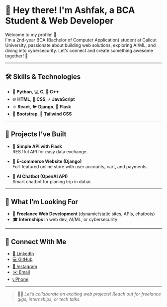 # 👋 Hey there! I'm Ashfak, a BCA Student & Web Developer

Welcome to my profile! 🎉  
I'm a 2nd-year BCA (Bachelor of Computer Application) student at Calicut University, passionate about building web solutions, exploring AI/ML, and diving into cybersecurity. Let's connect and create something awesome together! 🚀

---

## 🛠️ Skills & Technologies

- 🐍 **Python**, 💻 **C**, 💾 **C++**
- 🌐 **HTML**, 🎨 **CSS**, ⚡ **JavaScript**
- ⚛️ **React**, 🐦 **Django**, 🧬 **Flask**
- 🎉 **Bootstrap**, 🌈 **Tailwind CSS**

---

## 🌟 Projects I’ve Built

- 🔗 **Simple API with Flask**  
  RESTful API for easy data exchange.

- 🛒 **E-commerce Website (Django)**  
  Full-featured online store with user accounts, cart, and payments.

- 🤖 **AI Chatbot (OpenAI API)**  
  Smart chatbot for planing trip in dubai.

---

## 🎯 What I’m Looking For

- 💼 **Freelance Web Development** (dynamic/static sites, APIs, chatbots)
- 🎓 **Internships** in web dev, AI/ML, or cybersecurity

---

## 📱 Connect With Me

- [🔗 LinkedIn](www.linkedin.com/in/ashfak-ameer-53833b2b5)
- [💻 GitHub](https://github.com/ashfak2006)
- [📸 Instagram](https://www.instagram.com/_ashfak05?igsh=YW92a3Axd2FwMnNz)
- [✉️ Email](ameerashfak90@gmail.com)
- [📞 Phone](+91-8848470244)

---

> 👨‍💻 *Let’s collaborate on exciting web projects! Reach out for freelance gigs, internships, or tech talks.*
